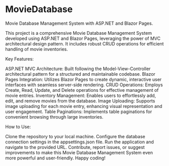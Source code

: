 # MovieDatabase
Movie Database Management System with ASP.NET and Blazor Pages.

This project is a comprehensive Movie Database Management System developed using ASP.NET and Blazor Pages, leveraging the power of MVC architectural design pattern. It includes robust CRUD operations for efficient handling of movie inventories.

Key Features:

ASP.NET MVC Architecture: Built following the Model-View-Controller architectural pattern for a structured and maintainable codebase.
Blazor Pages Integration: Utilizes Blazor Pages to create dynamic, interactive user interfaces with seamless server-side rendering.
CRUD Operations: Employs Create, Read, Update, and Delete operations for effective management of movie entries.
Inventory Management: Enables users to effortlessly add, edit, and remove movies from the database.
Image Uploading: Supports image uploading for each movie entry, enhancing visual representation and user engagement.
Table Paginations: Implements table paginations for convenient browsing through large inventories.

How to Use:

Clone the repository to your local machine.
Configure the database connection settings in the appsettings.json file.
Run the application and navigate to the provided URL.
Contribute, report issues, or suggest improvements to make this Movie Database Management System even more powerful and user-friendly. Happy coding!
